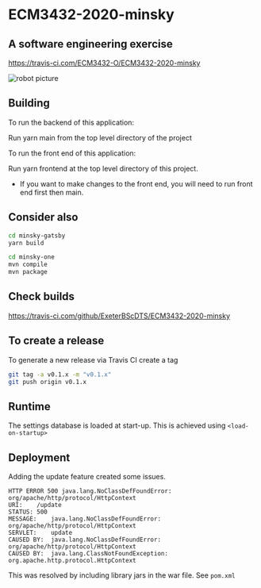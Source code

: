 # ECM3432-2020-minsky

## A software engineering exercise

<https://travis-ci.com/ECM3432-O/ECM3432-2020-minsky>

![robot picture](minsky.jpg "I can help")

## Building

To run the backend of this application:

Run yarn main from the top level directory of the project

To run the front end of this application:

Run yarn frontend at the top level directory of this project.

* If you want to make changes to the front end, you will need to run front end first
then main.

## Consider also

```sh
cd minsky-gatsby
yarn build
```

```sh
cd minsky-one
mvn compile
mvn package
```

## Check builds

<https://travis-ci.com/github/ExeterBScDTS/ECM3432-2020-minsky>

## To create a release

To generate a new release via Travis CI create a tag

```sh
git tag -a v0.1.x -m "v0.1.x"
git push origin v0.1.x
```

## Runtime

The settings database is loaded at start-up.  This is achieved using ```<load-on-startup>```

## Deployment

Adding the update feature created some issues.

```text
HTTP ERROR 500 java.lang.NoClassDefFoundError: org/apache/http/protocol/HttpContext
URI:	/update
STATUS:	500
MESSAGE:	java.lang.NoClassDefFoundError: org/apache/http/protocol/HttpContext
SERVLET:	update
CAUSED BY:	java.lang.NoClassDefFoundError: org/apache/http/protocol/HttpContext
CAUSED BY:	java.lang.ClassNotFoundException: org.apache.http.protocol.HttpContext
```

This was resolved by including library jars in the war file.  See ```pom.xml```


